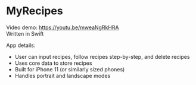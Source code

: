 # MyRecipes
Video demo: https://youtu.be/mweaNgRkHRA <br />
Written in Swift

App details:
* User can input recipes, follow recipes step-by-step, and delete recipes
* Uses core data to store recipes
* Built for iPhone 11 (or similarly sized phones)
* Handles portrait and landscape modes
